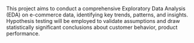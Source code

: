 This project aims to conduct a comprehensive Exploratory Data Analysis (EDA) on e-commerce data, identifying key trends, patterns, and insights. Hypothesis testing will be employed to validate assumptions and draw statistically significant conclusions about customer behavior, product performance.
